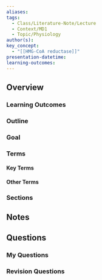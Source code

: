 ```yaml
---
aliases: 
tags:
  - Class/Literature-Note/Lecture
  - Context/MD1
  - Topic/Physiology
author(s): 
key_concept:
  - "[[HMG-CoA reductase]]"
presentation-datetime: 
learning-outcomes:
---
```



## Overview
### Learning Outcomes

### Outline

### Goal

### Terms
#### Key Terms

#### Other Terms

### Sections


## Notes


## Questions

### My Questions
### Revision Questions




